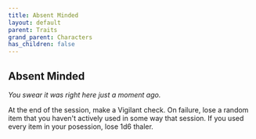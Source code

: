 ```yaml
---
title: Absent Minded
layout: default
parent: Traits
grand_parent: Characters
has_children: false
---
```


## Absent Minded

_You swear it was right here just a moment ago._

At the end of the session, make a Vigilant check. On failure, lose a random item that you haven't actively used in some way that session. If you used every item in your posession, lose 1d6 thaler.
